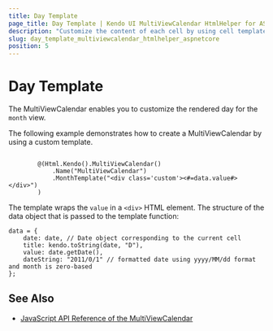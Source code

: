 ```yaml
---
title: Day Template
page_title: Day Template | Kendo UI MultiViewCalendar HtmlHelper for ASP.NET Core
description: "Customize the content of each cell by using cell templates when working with the Kendo UI MultiViewCalendar HtmlHelper for ASP.NET Core (MVC 6 or ASP.NET Core MVC)."
slug: day_template_multiviewcalendar_htmlhelper_aspnetcore
position: 5
---
```


# Day Template

The MultiViewCalendar enables you to customize the rendered day for the `month` view.

The following example demonstrates how to create a MultiViewCalendar by using a custom template.

```Razor

        @(Html.Kendo().MultiViewCalendar()
            .Name("MultiViewCalendar")
            .MonthTemplate("<div class='custom'><#=data.value#></div>")
        )
```

The template wraps the `value` in a `<div>` HTML element. The structure of the data object that is passed to the template function:

    data = {
        date: date, // Date object corresponding to the current cell
        title: kendo.toString(date, "D"),
        value: date.getDate(),
        dateString: "2011/0/1" // formatted date using yyyy/MM/dd format and month is zero-based
    };

## See Also

* [JavaScript API Reference of the MultiViewCalendar](http://docs.telerik.com/kendo-ui/api/javascript/ui/multiviewcalendar)
